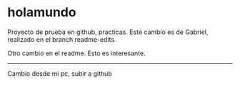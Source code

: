# holamundo
Proyecto de prueba en github, practicas.
Este cambio es de Gabriel, realizado en el branch readme-edits.

Otro cambio en el readme.
Esto es interesante.

---
Cambio desde mi pc, subir a github
